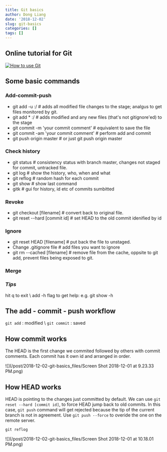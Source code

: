 ```yaml
---
title: Git basics
author: Dong Liang
date: '2018-12-02'
slug: git-basics
categories: []
tags: []
---
```



## Online tutorial for Git 
[![How to use Git](http://img.youtube.com/vi/DQUcmNO4diQ/0.jpg)](https://www.youtube.com/watch?v=DQUcmNO4diQ&list=PLeAngWE7pYE5lXCjbmg0C1hM-w0kPIFZA "How to use Git")


## Some basic commands

### Add-commit-push 
- git add -u :/ # adds all modified file changes to the stage; analgus to get files monitored by git. 
- git add * :/ # adds modified and any new files (that's not gitignore'ed) to the stage
- git commit -m 'your commit comment'   # equivalent to save the file
- git commit -am 'your commit comment'   # perform add and commit 
- git push origin master # or just git push origin master

### Check history
- git status # consistency status with branch master, changes not staged for commit, untracked file.
- git log # show the history, who, when and what 
- git reflog # random hash for each commit
- git show # show last command
- gitk # gui for history, id etc of commits sumbitted

### Revoke
- git checkout [filename] # convert back to original file.
- git reset --hard [commit id]  # set HEAD to the old commit idenified by id  

### Ignore
- git reset HEAD [filename] # put back the file to unstaged.
- Change .gitignore file  # add files you want to ignore
- git rm --cached [filename] # remove file from the cache, oppsite to git add, prevent files being exposed to git. 

### Merge


### _Tips_   
hit q to exit \\
add -h flag to get help: e.g. git show -h


## The add - commit - push workflow
`git add` : modified \\
`git commit` : saved



## How commit works
The HEAD is the first change we commited followed by others with commit comments. Each commit has it own id and arranged in order. 

![](/post/2018-12-02-git-basics_files/Screen Shot 2018-12-01 at 9.23.33 PM.png)

## How HEAD works
HEAD is pointing to the changes just committed by default. We can use `git reset --hard [commit id]`, to force HEAD jump back to old commits. In this case, `git push` command will get rejected because the tip of the current branch is not in agreement. Use `git push --force` to overide the one on the remote server. 

```
git reflog
```

![](/post/2018-12-02-git-basics_files/Screen Shot 2018-12-01 at 10.18.01 PM.png)


